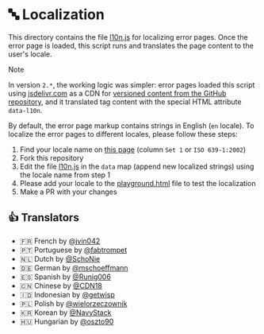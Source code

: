 # 🔤 Localization

This directory contains the file [l10n.js](l10n.js) for localizing error pages. Once the error page is loaded,
this script runs and translates the page content to the user's locale.

> [!NOTE]
> In version `2.*`, the working logic was simpler: error pages loaded this script using
> [jsdelivr.com](https://www.jsdelivr.com/) as a CDN for
> [versioned content from the GitHub repository](https://www.jsdelivr.com/features#gh), and it translated
> tag content with the special HTML attribute `data-l10n`.

By default, the error page markup contains strings in English (`en` locale). To localize the error pages to
different locales, please follow these steps:

1. Find your locale name on [this page](https://en.wikipedia.org/wiki/List_of_ISO_639-1_codes) (column `Set 1` or `ISO 639-1:2002`)
2. Fork this repository
3. Edit the file [l10n.js](l10n.js) in the `data` map (append new localized strings) using the locale name from step 1
4. Please add your locale to the [playground.html](playground.html) file to test the localization
5. Make a PR with your changes

## 👍 Translators

- 🇫🇷 French by [@jvin042](https://github.com/jvin042)
- 🇵🇹 Portuguese by [@fabtrompet](https://github.com/fabtrompet)
- 🇳🇱 Dutch by [@SchoNie](https://github.com/SchoNie)
- 🇩🇪 German by [@mschoeffmann](https://github.com/mschoeffmann)
- 🇪🇸 Spanish by [@Runig006](https://github.com/Runig006)
- 🇨🇳 Chinese by [@CDN18](https://github.com/CDN18)
- 🇮🇩 Indonesian by [@getwisp](https://github.com/getwisp)
- 🇵🇱 Polish by [@wielorzeczownik](https://github.com/wielorzeczownik)
- 🇰🇷 Korean by [@NavyStack](https://github.com/NavyStack)
- 🇭🇺 Hungarian by [@oszto90](https://github.com/oszto90)
